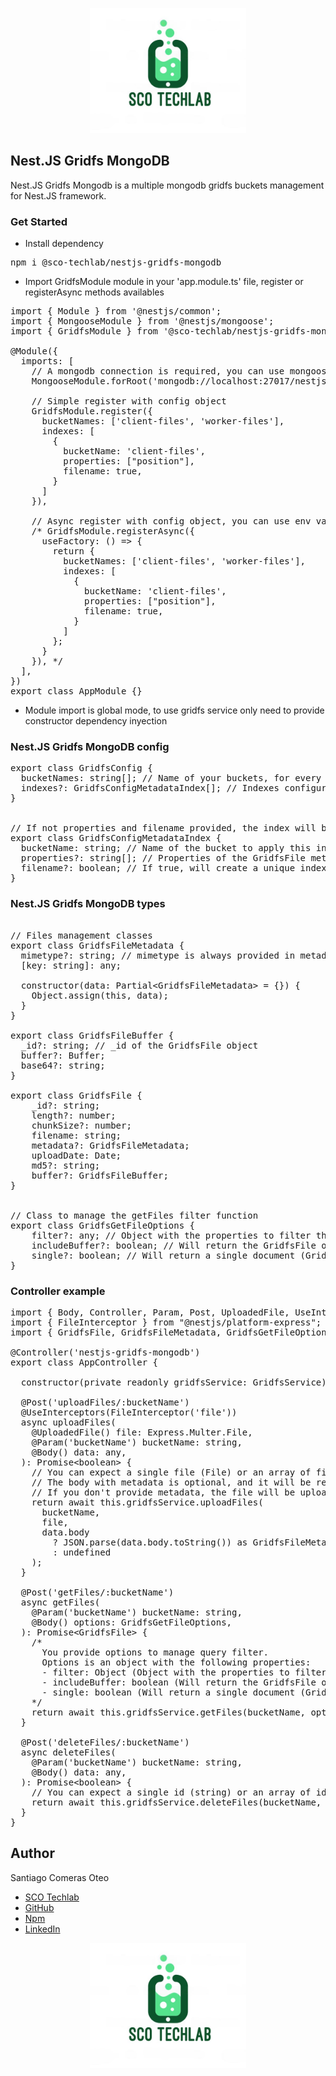 <p align="center">
  <img src="sco-techlab.png" alt="plot" width="250" />
</p>

## Nest.JS Gridfs MongoDB
Nest.JS Gridfs Mongodb is a multiple mongodb gridfs buckets management for Nest.JS framework.

### Get Started
- Install dependency
<pre>
npm i @sco-techlab/nestjs-gridfs-mongodb
</pre>
- Import GridfsModule module in your 'app.module.ts' file, register or registerAsync methods availables
<pre>
import { Module } from '@nestjs/common';
import { MongooseModule } from '@nestjs/mongoose';
import { GridfsModule } from '@sco-techlab/nestjs-gridfs-mongodb';

@Module({
  imports: [
    // A mongodb connection is required, you can use mongoose for example like this
    MongooseModule.forRoot('mongodb://localhost:27017/nestjs-gridfs-mongodb'),

    // Simple register with config object
    GridfsModule.register({
      bucketNames: ['client-files', 'worker-files'],
      indexes: [
        {
          bucketName: 'client-files',
          properties: ["position"],
          filename: true,
        }
      ]
    }),

    // Async register with config object, you can use env variables to load module here
    /* GridfsModule.registerAsync({
      useFactory: () => {
        return {
          bucketNames: ['client-files', 'worker-files'],
          indexes: [
            {
              bucketName: 'client-files',
              properties: ["position"],
              filename: true,
            }
          ]
        };
      }
    }), */
  ],
})
export class AppModule {}
</pre>
- Module import is global mode, to use gridfs service only need to provide constructor dependency inyection

### Nest.JS Gridfs MongoDB config
<pre>
export class GridfsConfig {
  bucketNames: string[]; // Name of your buckets, for every bucket will create two collections, bucketName.files and bucketName.chunks
  indexes?: GridfsConfigMetadataIndex[]; // Indexes configuration for every bucket, you can use this to create a unique index for a specific bucket, its totally optional
}


// If not properties and filename provided, the index will be not applied and duplicated files will be allowed
export class GridfsConfigMetadataIndex {
  bucketName: string; // Name of the bucket to apply this index object
  properties?: string[]; // Properties of the GridfsFile metadata object values to apply unique condition, its totally optional
  filename?: boolean; // If true, will create a unique index for the filename property, its totally optional
}
</pre>

### Nest.JS Gridfs MongoDB types
<pre>

// Files management classes
export class GridfsFileMetadata {
  mimetype?: string; // mimetype is always provided in metadata object
  [key: string]: any;

  constructor(data: Partial&lt;GridfsFileMetadata&gt; = {}) {
    Object.assign(this, data);
  }
}

export class GridfsFileBuffer {
  _id?: string; // _id of the GridfsFile object
  buffer?: Buffer;
  base64?: string;
}

export class GridfsFile {
    _id?: string;
    length?: number;
    chunkSize?: number;
    filename: string;
    metadata?: GridfsFileMetadata;
    uploadDate: Date;
    md5?: string;
    buffer?: GridfsFileBuffer;
}


// Class to manage the getFiles filter function
export class GridfsGetFileOptions {
    filter?: any; // Object with the properties to filter the documents, same work as moongose find filter
    includeBuffer?: boolean; // Will return the GridfsFile object with the buffer property, buffer includes the data and base64 of the file
    single?: boolean; // Will return a single document (GridfsFile) or an array of documents (GridfsFile[])
}
</pre>

### Controller example
<pre>
import { Body, Controller, Param, Post, UploadedFile, UseInterceptors } from "@nestjs/common";
import { FileInterceptor } from "@nestjs/platform-express";
import { GridfsFile, GridfsFileMetadata, GridfsGetFileOptions, GridfsService } from "@sco-techlab/nestjs-gridfs-mongodb";

@Controller('nestjs-gridfs-mongodb')
export class AppController {

  constructor(private readonly gridfsService: GridfsService) {}

  @Post('uploadFiles/:bucketName')
  @UseInterceptors(FileInterceptor('file'))
  async uploadFiles(
    @UploadedFile() file: Express.Multer.File,
    @Param('bucketName') bucketName: string,
    @Body() data: any,
  ): Promise&lt;boolean&gt; {
    // You can expect a single file (File) or an array of files (File[])
    // The body with metadata is optional, and it will be required to pass in text format (JSON.stringify // JSON.parse)
    // If you don't provide metadata, the file will be uploaded with default metadata with mimetype property value
    return await this.gridfsService.uploadFiles(
      bucketName, 
      file, 
      data.body 
        ? JSON.parse(data.body.toString()) as GridfsFileMetadata
        : undefined
    );
  }
  
  @Post('getFiles/:bucketName')
  async getFiles(
    @Param('bucketName') bucketName: string,
    @Body() options: GridfsGetFileOptions,
  ): Promise&lt;GridfsFile&gt; {
    /* 
      You provide options to manage query filter.
      Options is an object with the following properties:
      - filter: Object (Object with the properties to filter the documents, same work as moongose find filter)
      - includeBuffer: boolean (Will return the GridfsFile object with the buffer property, buffer includes the data and base64 of the file)
      - single: boolean (Will return a single document (GridfsFile) or an array of documents (GridfsFile[]))
    */
    return await this.gridfsService.getFiles(bucketName, options) as GridfsFile;
  }

  @Post('deleteFiles/:bucketName')
  async deleteFiles(
    @Param('bucketName') bucketName: string,
    @Body() data: any,
  ): Promise&lt;boolean&gt; {
    // You can expect a single id (string) or an array of ids (string[])
    return await this.gridfsService.deleteFiles(bucketName, data._ids ?? []);
  }
}
</pre>

## Author
Santiago Comeras Oteo
- <a href="https://web.sco-techlab.es/">SCO Techlab</a>
- <a href="https://github.com/SCO-Techlab">GitHub</a>
- <a href="https://www.npmjs.com/settings/sco-techlab/packages">Npm</a>
- <a href="https://www.linkedin.com/in/santiago-comeras-oteo-4646191b3/">LinkedIn</a>  

<p align="center">
  <img src="sco-techlab.png" alt="plot" width="250" />
</p>
